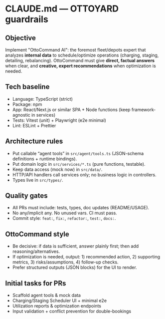 # CLAUDE.md — OTTOYARD guardrails

## Objective
Implement "OttoCommand AI": the foremost fleet/depots expert that analyzes **internal data** to schedule/optimize operations (charging, staging, detailing, rebalancing). OttoCommand must give **direct, factual answers** when clear, and **creative, expert recommendations** when optimization is needed.

## Tech baseline
- Language: TypeScript (strict)
- Package: npm
- App: React/Next.js or similar SPA + Node functions (keep framework-agnostic in services)
- Tests: Vitest (unit) + Playwright (e2e minimal)
- Lint: ESLint + Prettier

## Architecture rules
- Put callable “agent tools” in `src/agent/tools.ts` (JSON-schema definitions + runtime bindings).
- Put domain logic in `src/services/*.ts` (pure functions, testable).
- Keep data access (mock now) in `src/data/`.
- HTTP/API handlers call services only; no business logic in controllers.
- Types live in `src/types/`.

## Quality gates
- All PRs must include: tests, types, doc updates (README/USAGE).
- No any/implicit any. No unused vars. CI must pass.
- Commit style: `feat:`, `fix:`, `refactor:`, `test:`, `docs:`.

## OttoCommand style
- Be decisive: if data is sufficient, answer plainly first; then add reasoning/alternatives.
- If optimization is needed, output: 1) recommended action, 2) supporting metrics, 3) risks/assumptions, 4) follow-up checks.
- Prefer structured outputs (JSON blocks) for the UI to render.

## Initial tasks for PRs
- Scaffold agent tools & mock data
- Charging/Staging Scheduler UI + minimal e2e
- Utilization reports & optimization endpoints
- Input validation + conflict prevention for double-bookings
